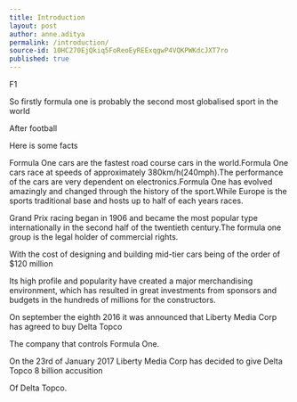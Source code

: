 ```yaml
---
title: Introduction
layout: post
author: anne.aditya
permalink: /introduction/
source-id: 10HC270EjQkiq5FoReoEyREExqgwP4VQKPWKdcJXT7ro
published: true
---
```

F1

So firstly formula one is probably the second most globalised sport in the world

After football 

Here is some facts

Formula One cars are the fastest road course cars in the world.Formula One cars race at speeds of approximately 380km/h(240mph).The performance of the cars are very dependent on electronics.Formula One has evolved amazingly and changed through the history of the sport.While Europe is the sports traditional base and hosts up to half of each years races.

Grand Prix racing began in 1906 and became the most popular type internationally in the second half of the twentieth century.The formula one group is the legal holder of commercial rights.

With the cost of designing and building mid-tier cars being of the order of $120 million

 Its high profile and popularity have created a major merchandising environment, which has resulted in great investments from sponsors and budgets in the hundreds of millions for the constructors.

On september the eighth 2016 it was announced that Liberty Media Corp has agreed to buy Delta Topco

The company that controls Formula One.

On the 23rd of January 2017 Liberty Media Corp has decided to give Delta Topco 8 billion accusition

Of Delta Topco.

